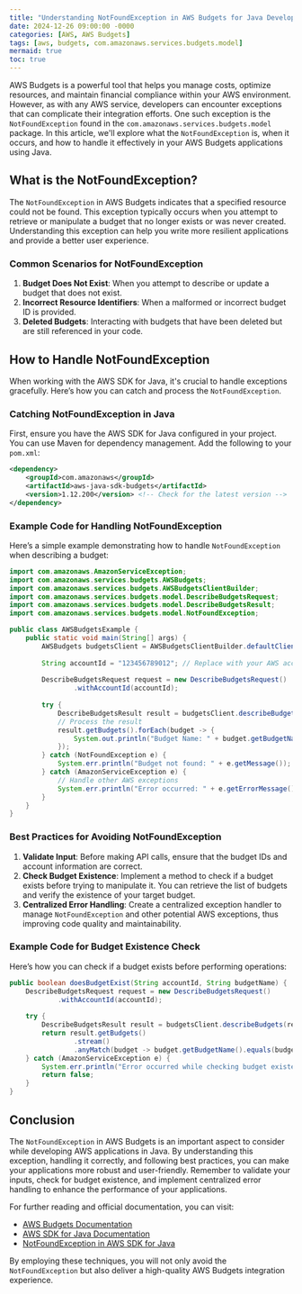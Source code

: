 ```yaml
---
title: "Understanding NotFoundException in AWS Budgets for Java Developers"
date: 2024-12-26 09:00:00 -0000
categories: [AWS, AWS Budgets]
tags: [aws, budgets, com.amazonaws.services.budgets.model]
mermaid: true
toc: true
---
```



AWS Budgets is a powerful tool that helps you manage costs, optimize resources, and maintain financial compliance within your AWS environment. However, as with any AWS service, developers can encounter exceptions that can complicate their integration efforts. One such exception is the `NotFoundException` found in the `com.amazonaws.services.budgets.model` package. In this article, we'll explore what the `NotFoundException` is, when it occurs, and how to handle it effectively in your AWS Budgets applications using Java.

## What is the NotFoundException?

The `NotFoundException` in AWS Budgets indicates that a specified resource could not be found. This exception typically occurs when you attempt to retrieve or manipulate a budget that no longer exists or was never created. Understanding this exception can help you write more resilient applications and provide a better user experience.

### Common Scenarios for NotFoundException

1. **Budget Does Not Exist**: When you attempt to describe or update a budget that does not exist.
2. **Incorrect Resource Identifiers**: When a malformed or incorrect budget ID is provided.
3. **Deleted Budgets**: Interacting with budgets that have been deleted but are still referenced in your code.

## How to Handle NotFoundException

When working with the AWS SDK for Java, it's crucial to handle exceptions gracefully. Here’s how you can catch and process the `NotFoundException`.

### Catching NotFoundException in Java

First, ensure you have the AWS SDK for Java configured in your project. You can use Maven for dependency management. Add the following to your `pom.xml`:

```xml
<dependency>
    <groupId>com.amazonaws</groupId>
    <artifactId>aws-java-sdk-budgets</artifactId>
    <version>1.12.200</version> <!-- Check for the latest version -->
</dependency>
```

### Example Code for Handling NotFoundException

Here’s a simple example demonstrating how to handle `NotFoundException` when describing a budget:

```java
import com.amazonaws.AmazonServiceException;
import com.amazonaws.services.budgets.AWSBudgets;
import com.amazonaws.services.budgets.AWSBudgetsClientBuilder;
import com.amazonaws.services.budgets.model.DescribeBudgetsRequest;
import com.amazonaws.services.budgets.model.DescribeBudgetsResult;
import com.amazonaws.services.budgets.model.NotFoundException;

public class AWSBudgetsExample {
    public static void main(String[] args) {
        AWSBudgets budgetsClient = AWSBudgetsClientBuilder.defaultClient();
        
        String accountId = "123456789012"; // Replace with your AWS account ID
        
        DescribeBudgetsRequest request = new DescribeBudgetsRequest()
                .withAccountId(accountId);
        
        try {
            DescribeBudgetsResult result = budgetsClient.describeBudgets(request);
            // Process the result
            result.getBudgets().forEach(budget -> {
                System.out.println("Budget Name: " + budget.getBudgetName());
            });
        } catch (NotFoundException e) {
            System.err.println("Budget not found: " + e.getMessage());
        } catch (AmazonServiceException e) {
            // Handle other AWS exceptions
            System.err.println("Error occurred: " + e.getErrorMessage());
        }
    }
}
```

### Best Practices for Avoiding NotFoundException

1. **Validate Input**: Before making API calls, ensure that the budget IDs and account information are correct.
2. **Check Budget Existence**: Implement a method to check if a budget exists before trying to manipulate it. You can retrieve the list of budgets and verify the existence of your target budget.
3. **Centralized Error Handling**: Create a centralized exception handler to manage `NotFoundException` and other potential AWS exceptions, thus improving code quality and maintainability.

### Example Code for Budget Existence Check

Here’s how you can check if a budget exists before performing operations:

```java
public boolean doesBudgetExist(String accountId, String budgetName) {
    DescribeBudgetsRequest request = new DescribeBudgetsRequest()
            .withAccountId(accountId);
    
    try {
        DescribeBudgetsResult result = budgetsClient.describeBudgets(request);
        return result.getBudgets()
                .stream()
                .anyMatch(budget -> budget.getBudgetName().equals(budgetName));
    } catch (AmazonServiceException e) {
        System.err.println("Error occurred while checking budget existence: " + e.getErrorMessage());
        return false;
    }
}
```

## Conclusion

The `NotFoundException` in AWS Budgets is an important aspect to consider while developing AWS applications in Java. By understanding this exception, handling it correctly, and following best practices, you can make your applications more robust and user-friendly. Remember to validate your inputs, check for budget existence, and implement centralized error handling to enhance the performance of your applications.

For further reading and official documentation, you can visit:
- [AWS Budgets Documentation](https://docs.aws.amazon.com/cost-management/latest/userguide/budgets.html)
- [AWS SDK for Java Documentation](https://docs.aws.amazon.com/sdk-for-java/latest/developer-guide/home.html)
- [NotFoundException in AWS SDK for Java](https://docs.aws.amazon.com/AWSJavaSDK/latest/javadoc/com/amazonaws/services/budgets/model/NotFoundException.html) 

By employing these techniques, you will not only avoid the `NotFoundException` but also deliver a high-quality AWS Budgets integration experience.